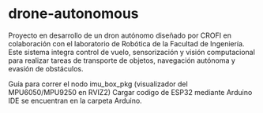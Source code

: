 # drone-autonomous
Proyecto en desarrollo de un dron autónomo diseñado por CROFI en colaboración con el laboratorio de Robótica de la Facultad de Ingeniería. Este sistema integra control de vuelo, sensorización y visión computacional para realizar tareas de transporte de objetos, navegación autónoma y evasión de obstáculos.

Guía para correr el nodo imu_box_pkg (visualizador del MPU6050/MPU9250 en RVIZ2)
Cargar codigo de ESP32 mediante Arduino IDE se encuentran en la carpeta Arduino.

